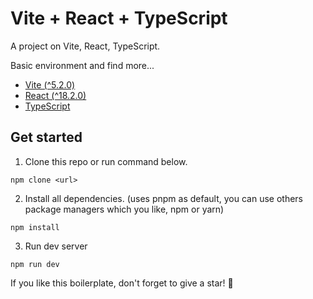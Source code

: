 # Vite + React + TypeScript

A project on Vite, React, TypeScript.

Basic environment and find more...

- [Vite (^5.2.0)](https://vitejs.dev/)
- [React (^18.2.0)](https://react.dev/)
- [TypeScript](https://www.typescriptlang.org/)

## Get started

1. Clone this repo or run command below.

```
npm clone <url>
```

2. Install all dependencies. (uses pnpm as default, you can use others package managers which you like, npm or yarn)

```
npm install
```

3. Run dev server

```
npm run dev
```

If you like this boilerplate, don't forget to give a star! :star2:
